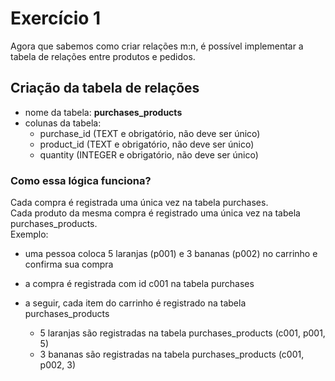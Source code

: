 # Exercício 1
Agora que sabemos como criar relações m:n, é possível implementar a tabela de relações entre produtos e pedidos.<br>

## Criação da tabela de relações
- nome da tabela: **purchases_products**
- colunas da tabela:
  - purchase_id (TEXT e obrigatório, não deve ser único)
  - product_id (TEXT e obrigatório, não deve ser único)
  - quantity (INTEGER e obrigatório, não deve ser único)

### Como essa lógica funciona?
Cada compra é registrada uma única vez na tabela purchases. <br>
Cada produto da mesma compra é registrado uma única vez na tabela purchases_products. <br>
Exemplo:
- uma pessoa coloca 5 laranjas (p001) e 3 bananas (p002) no carrinho e confirma sua compra

- a compra é registrada com id c001 na tabela purchases
- a seguir, cada item do carrinho é registrado na tabela purchases_products
  - 5 laranjas são registradas na tabela purchases_products (c001, p001, 5)
  - 3 bananas são registradas na tabela purchases_products (c001, p002, 3)
